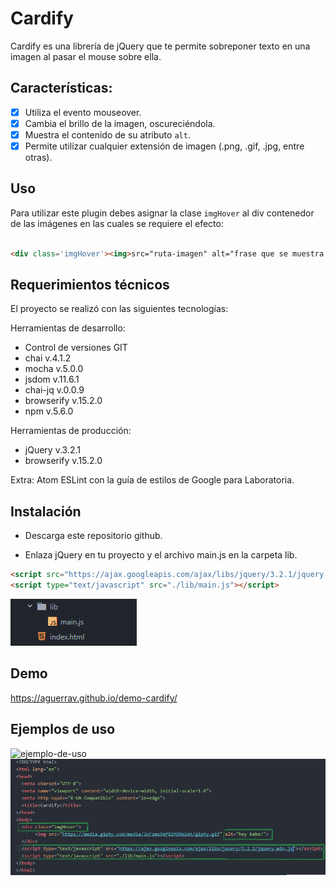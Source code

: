 # Cardify

Cardify es una librería de jQuery que te permite sobreponer texto en una imagen al pasar el mouse sobre ella.

## Características:

- [x] Utiliza el evento mouseover.
- [x] Cambia el brillo de la imagen, oscureciéndola.
- [x] Muestra el contenido de su atributo ```alt```.
- [x] Permite utilizar cualquier extensión de imagen (.png, .gif, .jpg, entre otras).

## Uso

Para utilizar este plugin debes asignar la clase ```imgHover``` al div contenedor de las imágenes en las cuales se requiere el efecto:

```html

<div class='imgHover'><img>src="ruta-imagen" alt="frase que se muestra al pasar el mouse"</img></div>

```

## Requerimientos técnicos

El proyecto se realizó con las siguientes tecnologías:

Herramientas de desarrollo:
+ Control de versiones GIT
+ chai v.4.1.2
+ mocha v.5.0.0
+ jsdom v.11.6.1
+ chai-jq v.0.0.9
+ browserify v.15.2.0
+ npm v.5.6.0

Herramientas de producción:
+ jQuery v.3.2.1
+ browserify v.15.2.0

Extra: Atom ESLint con la guía de estilos de Google para Laboratoria.

## Instalación

- Descarga este repositorio github.

- Enlaza jQuery en tu proyecto y el archivo main.js en la carpeta lib.

```html
<script src="https://ajax.googleapis.com/ajax/libs/jquery/3.2.1/jquery.min.js"></script>
<script type="text/javascript" src="./lib/main.js"></script>
```
![carpeta](/assets/img/imagen.png)

## Demo

https://aguerrav.github.io/demo-cardify/

## Ejemplos de uso

![ejemplo-de-uso](https://media.giphy.com/media/xThtaygOxYCxhrKEgw/giphy.gif)
![ejemplo-de-uso](/assets/img/cardify.jpg)


